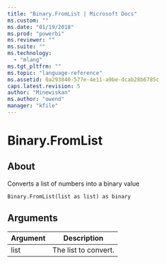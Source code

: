 ```yaml
---
title: "Binary.FromList | Microsoft Docs"
ms.custom: ""
ms.date: "01/19/2018"
ms.prod: "powerbi"
ms.reviewer: ""
ms.suite: ""
ms.technology: 
  - "mlang"
ms.tgt_pltfrm: ""
ms.topic: "language-reference"
ms.assetid: 0a293840-577e-4e11-a9be-dcab28b6785c
caps.latest.revision: 5
author: "Minewiskan"
ms.author: "owend"
manager: "kfile"
---
```

# Binary.FromList

  
## About  
Converts a list of numbers into a binary value  
  
```  
Binary.FromList(list as list) as binary  
```  
  
## Arguments  
  
|Argument|Description|  
|------------|---------------|  
|list|The list to convert.|  
  
